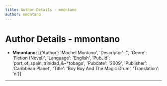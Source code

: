 ```yaml
---
title: Author Details - mmontano
author: mmontano
---
```


# Author Details - mmontano

<ul>
    <li><strong>Mmontano:</strong> [{'Author': 'Machel Montano', 'Descriptor': '', 'Genre': 'Fiction (Novel)', 'Language': 'English', 'Pub_id': 'port_of_spain_trinidad_&¬†tobago', 'Pubdate': '2009', 'Publisher': 'Caribbean Planet', 'Title': 'Boy Boy And The Magic Drum', 'Translation': 'n'}]</li>
</ul>
<hr>